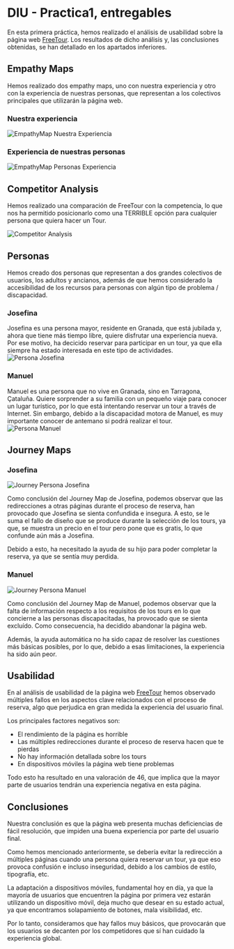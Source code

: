 # DIU - Practica1, entregables

En esta primera práctica, hemos realizado el análisis de usabilidad sobre la página web [FreeTour](https://freetour-granada.com/).
Los resultados de dicho análisis y, las conclusiones obtenidas, se han detallado en los apartados inferiores.

## Empathy Maps
Hemos realizado dos empathy maps, uno con nuestra experiencia y otro con la experiencia de nuestras
personas, que representan a los colectivos principales que utilizarán la página web.

### Nuestra experiencia
<img align="center" src="./EmpathyMap_Nosotros.png" alt="EmpathyMap Nuestra Experiencia"/>

### Experiencia de nuestras personas
<img align="center" src="./EmpathyMap_Clientes.png" alt="EmpathyMap Personas Experiencia"/>


## Competitor Analysis
Hemos realizado una comparación de FreeTour con la competencia, lo que nos ha permitido posicionarlo
como una TERRIBLE opción para cualquier persona que quiera hacer un Tour.

<img align="center" src="./CompetitorAnalysis.png" alt="Competitor Analysis"/>


## Personas
Hemos creado dos personas que representan a dos grandes colectivos de usuarios, los adultos y ancianos, además de que hemos considerado
la accesibilidad de los recursos para personas con algún tipo de problema / discapacidad.

### Josefina
Josefina es una persona mayor, residente en Granada, que está jubilada y, ahora que tiene más tiempo libre, quiere disfrutar una experiencia nueva. Por ese motivo, ha decicido reservar para participar en un tour, ya que ella siempre ha estado interesada en este tipo de actividades.
<img align="center" src="./Persona_Josefina.png" alt="Persona Josefina"/>

### Manuel
Manuel es una persona que no vive en Granada, sino en Tarragona, Çataluña. Quiere sorprender a su familia con un pequeño viaje para conocer un lugar turístico, por lo que está intentando reservar un tour a través de Internet. Sin embargo, debido a la discapacidad motora de Manuel, es muy importante conocer de antemano si podrá realizar el tour.
<img align="center" src="./Persona_Manuel.png" alt="Persona Manuel"/>

## Journey Maps
### Josefina
<img align="center" src="./Journey_Josefina.png" alt="Journey Persona Josefina"/>

Como conclusión del Journey Map de Josefina, podemos observar que las redirecciones a otras páginas durante el proceso de
reserva, han provocado que Josefina se sienta confundida e insegura. A esto, se le suma el fallo de diseño que se produce
durante la selección de los tours, ya que, se muestra un precio en el tour pero pone que es gratis, lo que confunde aún más a Josefina.

Debido a esto, ha necesitado la ayuda de su hijo para poder completar la reserva, ya que se sentía muy perdida.

### Manuel
<img align="center" src="./Journey_Manuel.png" alt="Journey Persona Manuel"/>

Como conclusión del Journey Map de Manuel, podemos observar que la falta de información respecto a los requisitos de los tours
en lo que concierne a las personas discapacitadas, ha provocado que se sienta excluído. Como consecuencia, ha decidido abandonar
la página web.

Además, la ayuda automática no ha sido capaz de resolver las cuestiones más básicas posibles, por lo que, debido a esas limitaciones,
la experiencia ha sido aún peor.


## Usabilidad
En al análisis de usabilidad de la página web [FreeTour](https://freetour-granada.com/) hemos observado
múltiples fallos en los aspectos clave relacionados con el proceso de reserva, algo
que perjudica en gran medida la experiencia del usuario final.

Los principales factores negativos son:
- El rendimiento de la página es horrible
- Las múltiples redirecciones durante el proceso de reserva hacen que te pierdas
- No hay información detallada sobre los tours
- En dispositivos móviles la página web tiene problemas

Todo esto ha resultado en una valoración de 46, que implica que la mayor parte de usuarios tendrán una experiencia negativa en esta página.

## Conclusiones
Nuestra conclusión es que la página web presenta muchas deficiencias de fácil resolución, que impiden una buena experiencia por parte del usuario final.

Como hemos mencionado anteriormente, se debería evitar la redirección a múltiples páginas cuando una persona quiera reservar un tour, ya que eso provoca confusión e incluso inseguridad, debido a los cambios de estilo, tipografía, etc.

La adaptación a dispositivos móviles, fundamental hoy en día, ya que la mayoría de usuarios que encuentren la página por primera vez estarán utilizando un dispositivo móvil, deja mucho que desear en su estado actual, ya que encontramos solapamiento de botones, mala visibilidad, etc.

Por lo tanto, consideramos que hay fallos muy básicos, que provocarán que los usuarios se decanten por los competidores que sí han cuidado la experiencia global.


